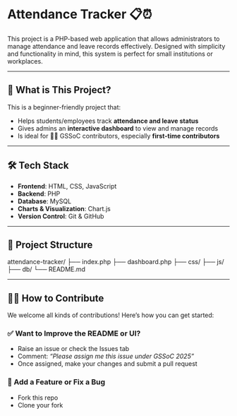 # Attendance Tracker 📋⏰

This project is a PHP-based web application that allows administrators to manage attendance and leave records effectively. Designed with simplicity and functionality in mind, this system is perfect for small institutions or workplaces.

---

## 📌 What is This Project?

This is a beginner-friendly project that:

- Helps students/employees track **attendance and leave status**
- Gives admins an **interactive dashboard** to view and manage records
- Is ideal for 👩‍💻 GSSoC contributors, especially **first-time contributors**

---

## 🛠️ Tech Stack

- **Frontend**: HTML, CSS, JavaScript
- **Backend**: PHP
- **Database**: MySQL
- **Charts & Visualization**: Chart.js
- **Version Control**: Git & GitHub

---

## 📂 Project Structure

attendance-tracker/
├── index.php
├── dashboard.php
├── css/
├── js/
├── db/
└── README.md

---

## 🧑‍💻 How to Contribute

We welcome all kinds of contributions! Here’s how you can get started:

### ✅ Want to Improve the README or UI?

- Raise an issue or check the Issues tab
- Comment: _“Please assign me this issue under GSSoC 2025”_
- Once assigned, make your changes and submit a pull request

### 🧾 Add a Feature or Fix a Bug

- Fork this repo
- Clone your fork
